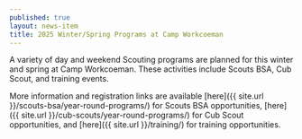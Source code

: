 ```yaml
---
published: true
layout: news-item
title: 2025 Winter/Spring Programs at Camp Workcoeman
---
```


A variety of day and weekend Scouting programs are planned for this winter and spring at Camp Workcoeman. These activities include Scouts BSA, Cub Scout, and training events.

More information and registration links are available [here]({{ site.url }}/scouts-bsa/year-round-programs/) for Scouts BSA opportunities, [here]({{ site.url }}/cub-scouts/year-round-programs/) for Cub Scout opportunities, and [here]({{ site.url }}/training/) for training opportunities.
